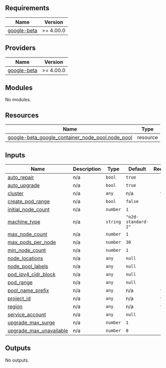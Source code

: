 <!-- BEGIN_TF_DOCS -->
## Requirements

| Name | Version |
|------|---------|
| <a name="requirement_google-beta"></a> [google-beta](#requirement\_google-beta) | >= 4.00.0 |

## Providers

| Name | Version |
|------|---------|
| <a name="provider_google-beta"></a> [google-beta](#provider\_google-beta) | >= 4.00.0 |

## Modules

No modules.

## Resources

| Name | Type |
|------|------|
| [google-beta_google_container_node_pool.node_pool](https://registry.terraform.io/providers/hashicorp/google-beta/latest/docs/resources/google_container_node_pool) | resource |

## Inputs

| Name | Description | Type | Default | Required |
|------|-------------|------|---------|:--------:|
| <a name="input_auto_repair"></a> [auto\_repair](#input\_auto\_repair) | n/a | `bool` | `true` | no |
| <a name="input_auto_upgrade"></a> [auto\_upgrade](#input\_auto\_upgrade) | n/a | `bool` | `true` | no |
| <a name="input_cluster"></a> [cluster](#input\_cluster) | n/a | `any` | n/a | yes |
| <a name="input_create_pod_range"></a> [create\_pod\_range](#input\_create\_pod\_range) | n/a | `bool` | `false` | no |
| <a name="input_initial_node_count"></a> [initial\_node\_count](#input\_initial\_node\_count) | n/a | `number` | `1` | no |
| <a name="input_machine_type"></a> [machine\_type](#input\_machine\_type) | n/a | `string` | `"n2d-standard-2"` | no |
| <a name="input_max_node_count"></a> [max\_node\_count](#input\_max\_node\_count) | n/a | `number` | `1` | no |
| <a name="input_max_pods_per_node"></a> [max\_pods\_per\_node](#input\_max\_pods\_per\_node) | n/a | `number` | `30` | no |
| <a name="input_min_node_count"></a> [min\_node\_count](#input\_min\_node\_count) | n/a | `number` | `1` | no |
| <a name="input_node_locations"></a> [node\_locations](#input\_node\_locations) | n/a | `any` | `null` | no |
| <a name="input_node_pool_labels"></a> [node\_pool\_labels](#input\_node\_pool\_labels) | n/a | `any` | `null` | no |
| <a name="input_pod_ipv4_cidr_block"></a> [pod\_ipv4\_cidr\_block](#input\_pod\_ipv4\_cidr\_block) | n/a | `any` | `null` | no |
| <a name="input_pod_range"></a> [pod\_range](#input\_pod\_range) | n/a | `any` | `null` | no |
| <a name="input_pool_name_prefix"></a> [pool\_name\_prefix](#input\_pool\_name\_prefix) | n/a | `any` | n/a | yes |
| <a name="input_project_id"></a> [project\_id](#input\_project\_id) | n/a | `any` | n/a | yes |
| <a name="input_region"></a> [region](#input\_region) | n/a | `any` | n/a | yes |
| <a name="input_service_account"></a> [service\_account](#input\_service\_account) | n/a | `any` | `null` | no |
| <a name="input_upgrade_max_surge"></a> [upgrade\_max\_surge](#input\_upgrade\_max\_surge) | n/a | `number` | `1` | no |
| <a name="input_upgrade_max_unavailable"></a> [upgrade\_max\_unavailable](#input\_upgrade\_max\_unavailable) | n/a | `number` | `0` | no |

## Outputs

No outputs.
<!-- END_TF_DOCS -->